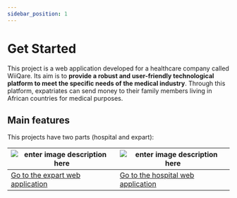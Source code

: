 ```yaml
---
sidebar_position: 1
---
```

 
# Get Started

  

This project is a web application developed for a healthcare company called WiiQare. Its aim is to **provide a robust and user-friendly technological platform to meet the specific needs of the medical industry**. Through this platform, expatriates can send money to their family members living in African countries for medical purposes.

## Main features

This projects have two parts (hospital and expart):


| ![enter image description here](https://i.goopics.net/a7jxv8.png) |  ![enter image description here](https://i.goopics.net/s8q9cq.png)| 
|--|--|
| [Go to the expart web application](https://wiiqare-app.com) |  [Go to the hospital web application](https://web-wiiqare-hp.herokuapp.com) |

